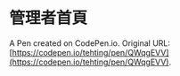 # 管理者首頁

A Pen created on CodePen.io. Original URL: [https://codepen.io/tehting/pen/QWqgEVV](https://codepen.io/tehting/pen/QWqgEVV).


